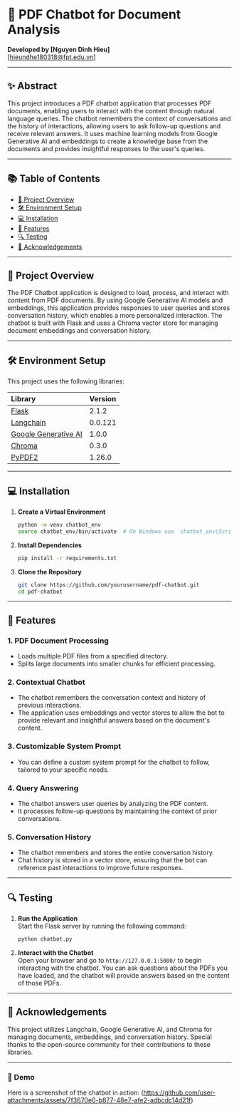 
# 📄 PDF Chatbot for Document Analysis

**Developed by [Nguyen Dinh Hieu]**  
[hieundhe180318@fpt.edu.vn]

---

## ✨ Abstract

This project introduces a PDF chatbot application that processes PDF documents, enabling users to interact with the content through natural language queries. The chatbot remembers the context of conversations and the history of interactions, allowing users to ask follow-up questions and receive relevant answers. It uses machine learning models from Google Generative AI and embeddings to create a knowledge base from the documents and provides insightful responses to the user's queries.

---

## 📚 Table of Contents

- [📄 Project Overview](#project-overview)
- [🛠️ Environment Setup](#environment-setup)
- [💻 Installation](#installation)
- [🚀 Features](#features)
- [🔍 Testing](#testing)
- [🤝 Acknowledgements](#acknowledgements)

---

## 📄 Project Overview

The PDF Chatbot application is designed to load, process, and interact with content from PDF documents. By using Google Generative AI models and embeddings, this application provides responses to user queries and stores conversation history, which enables a more personalized interaction. The chatbot is built with Flask and uses a Chroma vector store for managing document embeddings and conversation history.

---

## 🛠️ Environment Setup

This project uses the following libraries:

| **Library** | **Version** |
|:------------|:-----------|
| [Flask](https://flask.palletsprojects.com/) | 2.1.2 |
| [Langchain](https://www.langchain.com) | 0.0.121 |
| [Google Generative AI](https://cloud.google.com/blog/topics/ai-machine-learning) | 1.0.0 |
| [Chroma](https://www.trychroma.com/) | 0.3.0 |
| [PyPDF2](https://pythonhosted.org/PyPDF2/) | 1.26.0 |

---

## 💻 Installation

1. **Create a Virtual Environment**  
   ```bash
   python -m venv chatbot_env
   source chatbot_env/bin/activate  # On Windows use `chatbot_env\Scripts\activate`
   ```

2. **Install Dependencies**  
   ```bash
   pip install -r requirements.txt
   ```

3. **Clone the Repository**  
   ```bash
   git clone https://github.com/yourusername/pdf-chatbot.git
   cd pdf-chatbot
   ```

---

## 🚀 Features

### 1. **PDF Document Processing**
   - Loads multiple PDF files from a specified directory.
   - Splits large documents into smaller chunks for efficient processing.

### 2. **Contextual Chatbot**
   - The chatbot remembers the conversation context and history of previous interactions.
   - The application uses embeddings and vector stores to allow the bot to provide relevant and insightful answers based on the document's content.

### 3. **Customizable System Prompt**
   - You can define a custom system prompt for the chatbot to follow, tailored to your specific needs.

### 4. **Query Answering**
   - The chatbot answers user queries by analyzing the PDF content.
   - It processes follow-up questions by maintaining the context of prior conversations.

### 5. **Conversation History**
   - The chatbot remembers and stores the entire conversation history.
   - Chat history is stored in a vector store, ensuring that the bot can reference past interactions to improve future responses.

---

## 🔍 Testing

1. **Run the Application**  
   Start the Flask server by running the following command:
   ```bash
   python chatbot.py
   ```

2. **Interact with the Chatbot**  
   Open your browser and go to `http://127.0.0.1:5000/` to begin interacting with the chatbot. You can ask questions about the PDFs you have loaded, and the chatbot will provide answers based on the content of those PDFs.

---

## 🤝 Acknowledgements

This project utilizes Langchain, Google Generative AI, and Chroma for managing documents, embeddings, and conversation history. Special thanks to the open-source community for their contributions to these libraries.

---

### 🎨 Demo

Here is a screenshot of the chatbot in action:
(https://github.com/user-attachments/assets/7f3670e0-b877-48e7-afe2-adbcdc14d21f)

